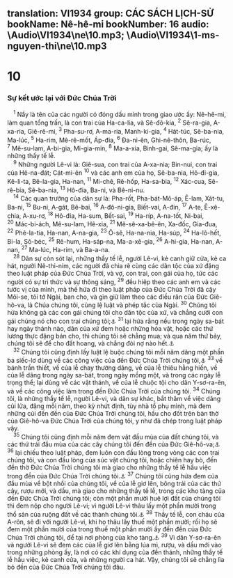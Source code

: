 translation: VI1934
group: CÁC SÁCH LỊCH-SỬ
bookName: Nê-hê-mi 
bookNumber: 16
audio: \Audio\VI1934\ne\10.mp3; \Audio\VI1934\1-ms-nguyen-thi\ne\10.mp3
-------

<div class="title"><h1>10</h1><h3>Sự kết ước lại với Đức Chúa Trời</h3></div>
<span class="verse ne_10_1"> <sup>1</sup> Nầy là tên của các người có đóng dấu mình trong giao ước ấy: Nê-hê-mi, làm quan tổng trấn, là con trai của Ha-ca-lia, và Sê-đô-kia, </span>
<span class="verse ne_10_2"><sup>2</sup> Sê-ra-gia, A-xa-ria, Giê-rê-mi, </span>
<span class="verse ne_10_3"><sup>3</sup> Pha-su-rơ, A-ma-ria, Manh-ki-gia, </span>
<span class="verse ne_10_4"><sup>4</sup> Hát-túc, Sê-ba-nia, Ma-lúc, </span>
<span class="verse ne_10_5"><sup>5</sup> Ha-rim, Mê-rê-mốt, Áp-đia, </span>
<span class="verse ne_10_6"><sup>6</sup> Đa-ni-ên, Ghi-nê-thôn, Ba-rúc, </span>
<span class="verse ne_10_7"><sup>7</sup> Mê-su-lam, A-bi-gia, Mi-gia-min, </span>
<span class="verse ne_10_8"><sup>8</sup> Ma-a-xia, Binh-gai, Sê-ma-gia; ấy là những thầy tế lễ. <br/></span>
<span class="verse ne_10_9"> <sup>9</sup> Những người Lê-vi là: Giê-sua, con trai của A-xa-nia; Bin-nui, con trai của Hê-na-đát; Cát-mi-ên </span>
<span class="verse ne_10_10"><sup>10</sup> và các anh em của họ, Sê-ba-nia, Hô-đi-gia, Kê-li-ta, Bê-la-gia, Ha-nan, </span>
<span class="verse ne_10_11"><sup>11</sup> Mi-chê, Rê-hốp, Ha-sa-bia, </span>
<span class="verse ne_10_12"><sup>12</sup> Xác-cua, Sê-rê-bia, Sê-ba-nia, </span>
<span class="verse ne_10_13"><sup>13</sup> Hô-đia, Ba-ni, và Bê-ni-nu. <br/></span>
<span class="verse ne_10_14"> <sup>14</sup> Các quan trưởng của dân sự là: Pha-rốt, Pha-bát-Mô-áp, Ê-lam, Xát-tu, Ba-ni, </span>
<span class="verse ne_10_15"><sup>15</sup> Bu-ni, A-gát, Bê-bai, </span>
<span class="verse ne_10_16"><sup>16</sup> A-đô-ni-gia, Biết-vai, A-đin, </span>
<span class="verse ne_10_17"><sup>17</sup> A-te, Ê-xê-chia, A-xu-rơ, </span>
<span class="verse ne_10_18"><sup>18</sup> Hô-đia, Ha-sum, Bết-sai, </span>
<span class="verse ne_10_19"><sup>19</sup> Ha-ríp, A-na-tốt, Ni-bai, </span>
<span class="verse ne_10_20"><sup>20</sup> Mác-bi-ách, Mê-su-lam, Hê-xia, </span>
<span class="verse ne_10_21"><sup>21</sup> Mê-sê-xa-bê-ên, Xa-đốc, Gia-đua, </span>
<span class="verse ne_10_22"><sup>22</sup> Phê-la-tia, Ha-nan, A-na-gia, </span>
<span class="verse ne_10_23"><sup>23</sup> Ô-sê, Ha-na-nia, Ha-súp, </span>
<span class="verse ne_10_24"><sup>24</sup> Ha-lô-hết, Bi-la, Sô-béc, </span>
<span class="verse ne_10_25"><sup>25</sup> Rê-hum, Ha-sáp-na, Ma-a-xê-gia, </span>
<span class="verse ne_10_26"><sup>26</sup> A-hi-gia, Ha-nan, A-nan, </span>
<span class="verse ne_10_27"><sup>27</sup> Ma-lúc, Ha-rim, và Ba-a-na. <br/></span>
<span class="verse ne_10_28"> <sup>28</sup> Dân sự còn sót lại, những thầy tế lễ, người Lê-vi, kẻ canh giữ cửa, kẻ ca hát, người Nê-thi-nim, các người đã chia rẽ cùng các dân tộc của xứ đặng theo luật pháp của Đức Chúa Trời, và vợ, con trai, con gái của họ, tức các người có sự tri thức và sự thông sáng, </span>
<span class="verse ne_10_29"><sup>29</sup> đều hiệp theo các anh em và các tước vị của mình, mà thề hứa đi theo luật pháp của Đức Chúa Trời đã cậy Môi-se, tôi tớ Ngài, ban cho, và gìn giữ làm theo các điều răn của Đức Giê-hô-va, là Chúa chúng tôi, cùng lệ luật và phép tắc của Ngài. </span>
<span class="verse ne_10_30"><sup>30</sup> Chúng tôi hứa không gả các con gái chúng tôi cho dân tộc của xứ, và chẳng cưới con gái chúng nó cho con trai chúng tôi;<a data-toggle="tooltip" data-placement="bottom" title="Xu 34:16; Phu 7:3">⚓</a></span>
<span class="verse ne_10_31"><sup>31</sup> lại hứa rằng nếu trong ngày sa-bát hay ngày thánh nào, dân của xứ đem hoặc những hóa vật, hoặc các thứ lương thực đặng bán cho, thì chúng tôi sẽ chẳng mua; và qua năm thứ bảy, chúng tôi sẽ để cho đất hoang, và chẳng đòi nợ nào hết.<a data-toggle="tooltip" data-placement="bottom" title="Xu 23:10-11; Le 25:1-7; Phu 15:1-2">⚓</a><br/></span>
<span class="verse ne_10_32"> <sup>32</sup> Chúng tôi cũng định lấy luật lệ buộc chúng tôi mỗi năm dâng một phần ba siếc-lơ dùng về các công việc của đền Đức Chúa Trời chúng tôi,<a data-toggle="tooltip" data-placement="bottom" title="Xu 30:11-16">⚓</a></span>
<span class="verse ne_10_33"><sup>33</sup> về bánh trần thiết, về của lễ chay thường dâng, về của lễ thiêu hằng hiến, về của lễ dâng trong ngày sa-bát, trong ngày mồng một, và trong các ngày lễ trọng thể; lại dùng về các vật thánh, về của lễ chuộc tội cho dân Y-sơ-ra-ên, và về các công việc làm trong đền Đức Chúa Trời của chúng tôi. </span>
<span class="verse ne_10_34"><sup>34</sup> Chúng tôi, là những thầy tế lễ, người Lê-vi, và dân sự khác, bắt thăm về việc dâng củi lửa, đặng mỗi năm, theo kỳ nhứt định, tùy nhà tổ phụ mình, mà đem những củi đến đền của Đức Chúa Trời chúng tôi, hầu cho đốt trên bàn thờ của Giê-hô-va Đức Chúa Trời của chúng tôi, y như đã chép trong luật pháp vậy. <br/></span>
<span class="verse ne_10_35"> <sup>35</sup> Chúng tôi cũng định mỗi năm đem vật đầu mùa của đất chúng tôi, và các thứ trái đầu mùa của các cây chúng tôi đến đền của Đức Giê-hô-va;<a data-toggle="tooltip" data-placement="bottom" title="Xu 23:19; 34:26; Phu 26:2">⚓</a></span>
<span class="verse ne_10_36"><sup>36</sup> lại chiếu theo luật pháp, đem luôn con đầu lòng trong vòng các con trai chúng tôi, và con đầu lòng của súc vật chúng tôi, hoặc chiên hay bò, đến đền thờ Đức Chúa Trời chúng tôi mà giao cho những thầy tế lễ hầu việc trong đền của Đức Chúa Trời chúng tôi.<a data-toggle="tooltip" data-placement="bottom" title="Xu 13:2">⚓</a></span>
<span class="verse ne_10_37"><sup>37</sup> Chúng tôi cũng hứa đem của đầu mùa về bột nhồi của chúng tôi, về của lễ giơ lên, bông trái của các thứ cây, rượu mới, và dầu, mà giao cho những thầy tế lễ, trong các kho tàng của đền Đức Chúa Trời chúng tôi; còn một phần mười huê lợi đất của chúng tôi thì đem nộp cho người Lê-vi; vì người Lê-vi thâu lấy một phần mười trong thổ sản của ruộng đất về các thành chúng tôi.<a data-toggle="tooltip" data-placement="bottom" title="Dan 18:21">⚓</a></span>
<span class="verse ne_10_38"><sup>38</sup> Thầy tế lễ, con cháu của A-rôn, sẽ đi với người Lê-vi, khi họ thâu lấy thuế một phần mười; rồi họ sẽ đem một phần mười của trong thuế một phần mười ấy đến đền của Đức Chúa Trời chúng tôi, để tại nơi phòng của kho tàng.<a data-toggle="tooltip" data-placement="bottom" title="Dan 18:26">⚓</a></span>
<span class="verse ne_10_39"><sup>39</sup> Vì dân Y-sơ-ra-ên và người Lê-vi sẽ đem các của lễ giơ lên bằng lúa mì, rượu, và dầu mới vào trong những phòng ấy, là nơi có các khí dụng của đền thánh, những thầy tế lễ hầu việc, kẻ canh cửa, và những người ca hát. Vậy, chúng tôi sẽ chẳng lìa bỏ đền của Đức Chúa Trời chúng tôi đâu. <br/></span>
